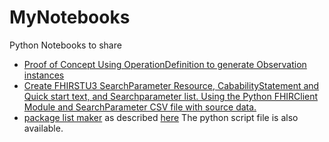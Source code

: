 # MyNotebooks
Python Notebooks to share

- [Proof of Concept Using OperationDefinition to generate Observation instances](OD/obsdef.ipynb)
- [Create FHIRSTU3 SearchParameter Resource, CababilityStatement and Quick start text, and Searchparameter list. Using the Python FHIRClient Module and SearchParameter CSV file with source data.](SP/SearchParameterMaker.ipynb)
- [package list maker](Package-list-maker/package-list-maker.ipynb) as described [here](http://wiki.hl7.org/index.php?title=FHIR_IG_PackageList_doco)  The python script file is also available.
